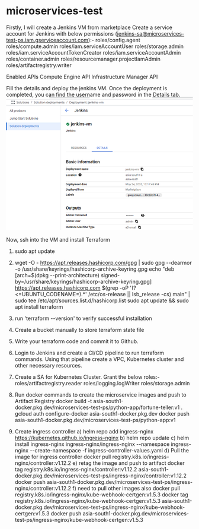# microservices-test

Firstly, I will create a Jenkins VM from marketplace
Create a service account for Jenkins with below permissions (jenkins-sa@microservices-test-ps.iam.gserviceaccount.com):-
roles/config.agent
roles/compute.admin
roles/iam.serviceAccountUser
roles/storage.admin
roles/iam.serviceAccountTokenCreator
roles/iam.serviceAccountAdmin
roles/container.admin
roles/resourcemanager.projectIamAdmin
roles/artifactregistry.writer

Enabled APIs
Compute Engine API 
Infrastructure Manager API 

Fill the details and deploy the jenkins VM. Once the deployment is completed, you can find the username and password in the Details tab.
![jenkins](image.png)

Now, ssh into the VM and install Terraform 
1. sudo apt update
2. wget -O - https://apt.releases.hashicorp.com/gpg | sudo gpg --dearmor -o /usr/share/keyrings/hashicorp-archive-keyring.gpg
echo "deb [arch=$(dpkg --print-architecture) signed-by=/usr/share/keyrings/hashicorp-archive-keyring.gpg] https://apt.releases.hashicorp.com $(grep -oP '(?<=UBUNTU_CODENAME=).*' /etc/os-release || lsb_release -cs) main" | sudo tee /etc/apt/sources.list.d/hashicorp.list
sudo apt update && sudo apt install terraform
3. run 'terraform --version' to verify successful installation
4. Create a bucket manually to store terraform state file
5. Write your terraform code and commit it to Github.
6. Login to Jenkins and create a CI/CD pipeline to run terraform commands. Using that pipeline create a VPC, Kubernetes cluster and other necessary resources.
7. Create a SA for Kubernetes Cluster. Grant the below roles:-
roles/artifactregistry.reader
roles/logging.logWriter
roles/storage.admin

7. Run docker commands to create the microservice images and push to Artifact Registry
docker build -t asia-south1-docker.pkg.dev/microservices-test-ps/python-app/fortune-teller:v1 .
gcloud auth configure-docker asia-south1-docker.pkg.dev
docker push  asia-south1-docker.pkg.dev/microservices-test-ps/python-app:v1
8. Create ingress controller
a) helm repo add ingress-nginx https://kubernetes.github.io/ingress-nginx
b) helm repo update
c) helm install ingress-nginx ingress-nginx/ingress-nginx --namespace ingress-nginx --create-namespace -f ingress-controller-values.yaml
d) Pull the image for ingress controller
docker pull registry.k8s.io/ingress-nginx/controller:v1.12.2
e) retag the image and push to artifact
docker tag registry.k8s.io/ingress-nginx/controller:v1.12.2 asia-south1-docker.pkg.dev/microservices-test-ps/ingress-nginx/controller:v1.12.2
docker push asia-south1-docker.pkg.dev/microservices-test-ps/ingress-nginx/controller:v1.12.2
f) need to pull other images also
docker pull registry.k8s.io/ingress-nginx/kube-webhook-certgen:v1.5.3
docker tag registry.k8s.io/ingress-nginx/kube-webhook-certgen:v1.5.3 asia-south1-docker.pkg.dev/microservices-test-ps/ingress-nginx/kube-webhook-certgen:v1.5.3
docker push asia-south1-docker.pkg.dev/microservices-test-ps/ingress-nginx/kube-webhook-certgen:v1.5.3




